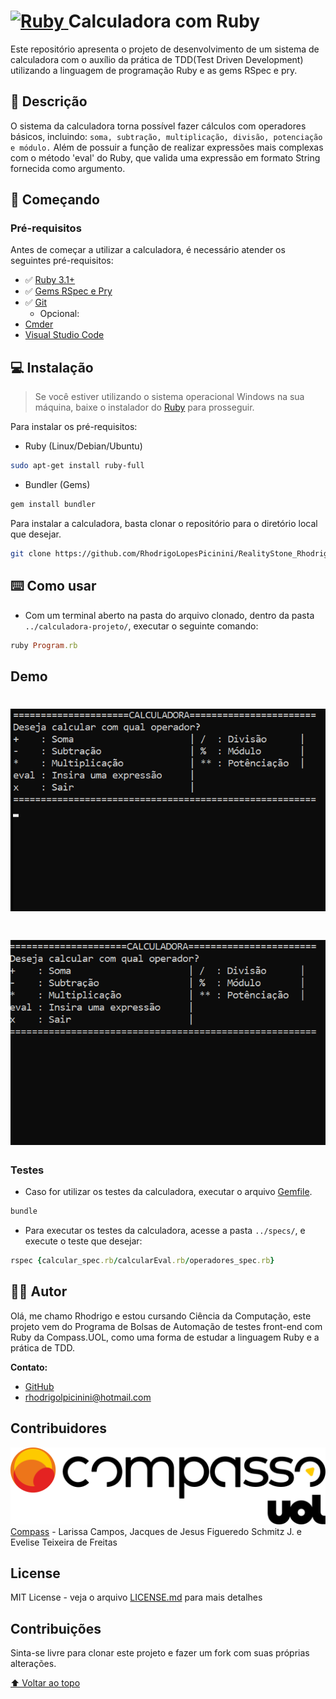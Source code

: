 # [![Ruby](https://cdn.emojidex.com/emoji/px32/Ruby.png "Ruby") ](https://www.ruby-lang.org) Calculadora com Ruby

Este repositório apresenta o projeto de desenvolvimento de um sistema de calculadora com o auxílio da prática de TDD(Test Driven Development) utilizando a linguagem de programação Ruby e as gems RSpec e pry.

## :page_with_curl: Descrição

O sistema da calculadora torna possível fazer cálculos com operadores básicos, incluindo: ```soma, subtração, multiplicação, divisão, potenciação e módulo.``` Além de possuir a função de realizar expressões mais complexas com o método 'eval' do Ruby, que valida uma expressão em formato String fornecida como argumento.

## :rocket: Começando

### Pré-requisitos
Antes de começar a utilizar a calculadora, é necessário atender os seguintes pré-requisitos:

* :white_check_mark: [Ruby 3.1+](https://www.ruby-lang.org/pt/downloads/)
* :white_check_mark: [Gems RSpec e Pry](Gemfile)
* :white_check_mark: [Git](https://git-scm.com/)
  - Opcional:
* [Cmder](https://github.com/cmderdev/cmder.git)
* [Visual Studio Code](https://code.visualstudio.com/)

## :computer: Instalação
> Se você estiver utilizando o sistema operacional Windows na sua máquina, baixe o instalador do [Ruby](#pré-requisitos) para prosseguir.

Para instalar os pré-requisitos:

* Ruby (Linux/Debian/Ubuntu)
```sh
sudo apt-get install ruby-full
```
* Bundler (Gems)

```sh
gem install bundler
```
Para instalar a calculadora, basta clonar o repositório para o diretório local que desejar.
```sh
git clone https://github.com/RhodrigoLopesPicinini/RealityStone_Rhodrigo_Compass.git
```

## :keyboard: Como usar

* Com um terminal aberto na pasta do arquivo clonado, dentro da pasta ```../calculadora-projeto/```, executar o seguinte comando:

```ruby
ruby Program.rb
```
## Demo
# ![](resources/operacaoBasica.gif)
# ![](resources/operacaoEval.gif)

### Testes
* Caso for utilizar os testes da calculadora, executar o arquivo [Gemfile](Gemfile).
```ruby
bundle
```

* Para executar os testes da calculadora, acesse a pasta ```../specs/```, e execute o teste que desejar:

```ruby
rspec {calcular_spec.rb/calcularEval.rb/operadores_spec.rb}
```


## :man_technologist: Autor

Olá, me chamo Rhodrigo e estou cursando Ciência da Computação, este projeto vem do Programa de Bolsas de Automação de testes front-end com Ruby da Compass.UOL, como uma forma de estudar a linguagem Ruby e a prática de TDD.

**Contato:** 
- [GitHub](https://github.com/RhodrigoLopesPicinini)
- rhodrigolpicinini@hotmail.com 

## Contribuidores

![](resources/Logo_CompassoUOL_Positivo.png)
[Compass](https://compass.uol/) - Larissa Campos, Jacques de Jesus Figueredo Schmitz J. e Evelise Teixeira de Freitas

## License

MIT License - veja o arquivo [LICENSE.md](LICENSE.md) para mais detalhes

## Contribuições

Sinta-se livre para clonar este projeto e fazer um fork com suas próprias alterações.

[⬆ Voltar ao topo](#Introdução)<br>